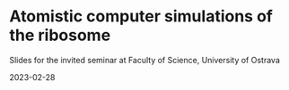 # Atomistic computer simulations of the ribosome

Slides for the invited seminar at Faculty of Science, University of Ostrava

2023-02-28
